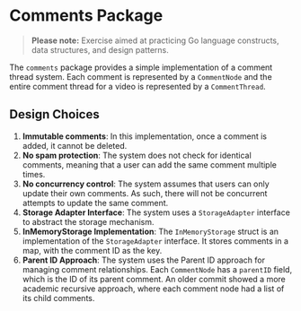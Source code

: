 # Comments Package

> **Please note:** Exercise aimed at practicing Go language constructs, data structures, and design patterns.
 

The `comments` package provides a simple implementation of a comment thread system. Each comment is represented by a `CommentNode` and the entire comment thread for a video is represented by a `CommentThread`.

## Design Choices

1. **Immutable comments**: In this implementation, once a comment is added, it cannot be deleted.
1. **No spam protection**: The system does not check for identical comments, meaning that a user can add the same comment multiple times.
1. **No concurrency control**: The system assumes that users can only update their own comments. As such, there will not be concurrent attempts to update the same comment.
1. **Storage Adapter Interface**: The system uses a `StorageAdapter` interface to abstract the storage mechanism.
1. **InMemoryStorage Implementation**: The `InMemoryStorage` struct is an implementation of the `StorageAdapter` interface. It stores comments in a map, with the comment ID as the key.
1. **Parent ID Approach**: The system uses the Parent ID approach for managing comment relationships. Each `CommentNode` has a `parentID` field, which is the ID of its parent comment. An older commit showed a more academic recursive approach, where each comment node had a list of its child comments.